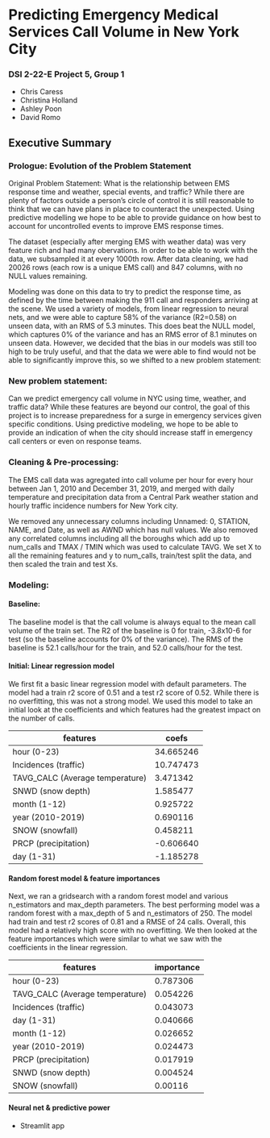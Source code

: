 # Predicting Emergency Medical Services Call Volume in New York City

### DSI 2-22-E Project 5, Group 1
* Chris Caress
* Christina Holland
* Ashley Poon
* David Romo

## Executive Summary  

### Prologue: Evolution of the Problem Statement

Original Problem Statement: What is the relationship between EMS response time and weather, special events, and traffic?  While there are plenty of factors outside a person’s circle of control it is still reasonable to think that we can have plans in place to counteract the unexpected.  Using predictive modelling we hope to be able to provide guidance on how best to account for uncontrolled events to improve EMS response times.  

The dataset (especially after merging EMS with weather data) was very feature rich and had many obervations. In order to be able to work with the data, we subsampled it at every 1000th row. After data cleaning, we had 20026 rows (each row is a unique EMS call) and 847 columns, with no NULL values remaining.
 
Modeling was done on this data to try to predict the response time, as defined by the time between making the 911 call and responders arriving at the scene. We used a variety of models, from linear regression to neural nets, and we were able to capture 58% of the variance (R2=0.58) on unseen data, with an RMS of 5.3 minutes. This does beat the NULL model, which captures 0% of the variance and has an RMS error of 8.1 minutes on unseen data. However, we decided that the bias in our models was still too high to be truly useful, and that the data we were able to find would not be able to significantly improve this, so we shifted to a new problem statement:

### New problem statement: 

Can we predict emergency call volume in NYC using time, weather, and traffic data? While these features are beyond our control, the goal of this project is to increase preparedness for a surge in emergency services given specific conditions. Using predictive modeling, we hope to be able to provide an indication of when the city should increase staff in emergency call centers or even on response teams.

### Cleaning & Pre-processing:

The EMS call data was agregated into call volume per hour for every hour between Jan 1, 2010 and December 31, 2019, and merged with daily temperature and precipitation data from a Central Park weather station and hourly traffic incidence numbers for New York city.

We removed any unnecessary columns including Unnamed: 0, STATION, NAME, and Date, as well as AWND which has null values. We also removed any correlated columns including all the boroughs which add up to num_calls and TMAX / TMIN which was used to calculate TAVG.
We set X to all the remaining features and y to num_calls, train/test split the data, and then scaled the train and test Xs.

### Modeling:

#### Baseline:

The baseline model is that the call volume is always equal to the mean call volume of the train set. The R2 of the baseline is 0 for train, -3.8x10-6 for test (so the baseline accounts for 0% of the variance). The RMS of the baseline is 52.1 calls/hour for the train, and 52.0 calls/hour for the test.

#### Initial: Linear regression model

We first fit a basic linear regression model with default parameters. The model had a train r2 score of 0.51 and a test r2 score of 0.52. While there is no overfitting, this was not a strong model. We used this model to take an initial look at the coefficients and which features had the greatest impact on the number of calls. 

| features                        | coefs     |
|---                              | ---       |
| hour (0-23)                     | 34.665246 |
| Incidences (traffic)            | 10.747473 |
| TAVG_CALC (Average temperature) | 3.471342  |
| SNWD (snow depth)               | 1.585477  |
| month (1-12)                    | 0.925722  |
| year (2010-2019)                | 0.690116  |
| SNOW (snowfall)                 | 0.458211  |
| PRCP (precipitation)            | -0.606640 |
| day (1-31)                      | -1.185278 |

#### Random forest model & feature importances

Next, we ran a gridsearch with a random forest model and various n_estimators and max_depth parameters. The best performing model was a random forest with a max_depth of  5 and n_estimators of 250.  The model had train and test r2 scores of 0.81 and a RMSE of 24 calls. Overall, this model had a relatively high score with no overfitting. We then looked at the feature importances which were similar to what we saw with the coefficients in the linear regression.

| features                        | importance|
|---                              | ---       |
| hour (0-23)                     | 0.787306  |
| TAVG_CALC (Average temperature) | 0.054226  |
| Incidences (traffic)            | 0.043073  |
| day (1-31)                      | 0.040666  |
| month (1-12)                    | 0.026652  |
| year (2010-2019)                | 0.024473  |
| PRCP (precipitation)            | 0.017919  |
| SNWD (snow depth)               | 0.004524  |
| SNOW (snowfall)                 | 0.00116  |

#### Neural net & predictive power

* Streamlit app
